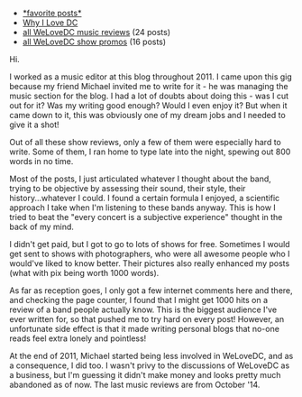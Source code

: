 
- [\*favorite posts\*](/tag/welovedc-fav)
- [Why I Love DC](why-i-love-dc-martin)
- [all WeLoveDC music reviews](/tag/welovemusic) (24 posts)
- [all WeLoveDC show promos](/tag/hotticket) (16 posts)


Hi.

I worked as a music editor at this blog throughout 2011. I came upon this gig because my friend Michael invited me to write for it - he was managing the music section for the blog. I had a lot of doubts about doing this - was I cut out for it? Was my writing good enough? Would I even enjoy it? But when it came down to it, this was obviously one of my dream jobs and I needed to give it a shot!

Out of all these show reviews, only a few of them were especially hard to write. Some of them, I ran home to type late into the night, spewing out 800 words in no time. 

Most of the posts, I just articulated whatever I thought about the band, trying to be objective by assessing their sound, their style, their history...whatever I could. I found a certain formula I enjoyed, a scientific approach I take when I'm listening to these bands anyway. This is how I tried to beat the "every concert is a subjective experience" thought in the back of my mind.

I didn't get paid, but I got to go to lots of shows for free. Sometimes I would get sent to shows with photographers, who were all awesome people who I would've liked to know better. Their pictures also really enhanced my posts (what with pix being worth 1000 words).

As far as reception goes, I only got a few internet comments here and there, and checking the page counter, I found that I might get 1000 hits on a review of a band people actually know. This is the biggest audience I've ever written for, so that pushed me to try hard on every post! However, an unfortunate side effect is that it made writing personal blogs that no-one reads feel extra lonely and pointless!

At the end of 2011, Michael started being less involved in WeLoveDC, and as a consequence, I did too. I wasn't privy to the discussions of WeLoveDC as a business, but I'm guessing it didn't make money and looks pretty much abandoned as of now. The last music reviews are from October '14.

